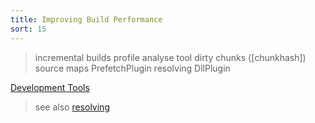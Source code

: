 ```yaml
---
title: Improving Build Performance
sort: 15
---
```


> incremental builds
> profile
> analyse tool
> dirty chunks ([chunkhash])
> source maps
> PrefetchPlugin
> resolving
> DllPlugin

[Development Tools](/guides/development/#choosing-a-tool)

> see also [resolving](/concepts/module-resolution/#resolving-rules-in-webpack)
